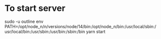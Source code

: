 # To start server

sudo -u outline env PATH=/opt/node_n/n/versions/node/14/bin:/opt/node_n/bin:/usr/local/sbin:/usr/local/bin:/usr/sbin:/usr/bin:/sbin:/bin yarn start